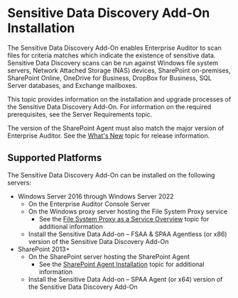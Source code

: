 # Sensitive Data Discovery Add-On Installation

The Sensitive Data Discovery Add-On enables Enterprise Auditor to scan files for criteria matches
which indicate the existence of sensitive data. Sensitive Data Discovery scans can be run against
Windows file system servers, Network Attached Storage (NAS) devices, SharePoint on-premises,
SharePoint Online, OneDrive for Business, DropBox for Business, SQL Server databases, and Exchange
mailboxes.

This topic provides information on the installation and upgrade processes of the Sensitive Data
Discovery Add-On. For information on the required prerequisites, see the Server Requirements topic.

The version of the SharePoint Agent must also match the major version of Enterprise Auditor. See the
[What's New](/docs/accessanalyzer/11.6/accessanalyzer/whatsnew.md) topic for release
information.

## Supported Platforms

The Sensitive Data Discovery Add-On can be installed on the following servers:

- Windows Server 2016 through Windows Server 2022
    - On the Enterprise Auditor Console Server
    - On the Windows proxy server hosting the File System Proxy service
        - See the
          [File System Proxy as a Service Overview](/docs/accessanalyzer/11.6/accessanalyzer/install/filesystemproxy/overview.md)
          topic for additional information
    - Install the Sensitive Data Add-on – FSAA & SPAA Agentless (or x86) version of the Sensitive
      Data Discovery Add-On
- SharePoint 2013+
    - On the SharePoint server hosting the SharePoint Agent
        - See the
          [SharePoint Agent Installation](/docs/accessanalyzer/11.6/accessanalyzer/install/sharepointagent/overview.md)
          topic for additional information
    - Install the Sensitive Data Add-on – SPAA Agent (or x64) version of the Sensitive Data
      Discovery Add-On
